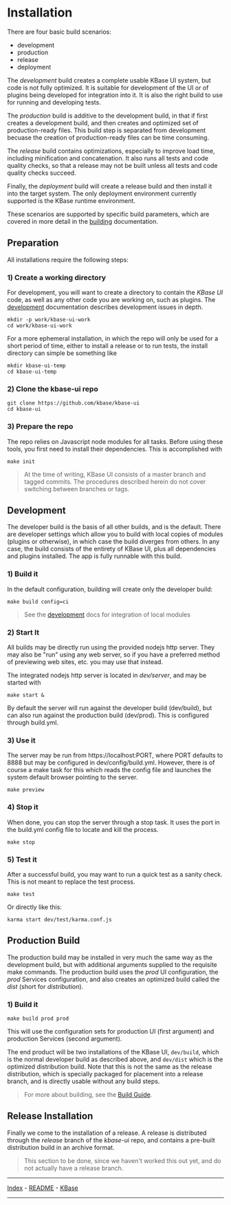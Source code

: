 # Installation

There are four basic build scenarios:

- development
- production 
- release
- deployment

The *development* build creates a complete usable KBase UI system, but code is not fully optimized. It is suitable for development of the UI or of plugins being developed for integration into it. It is also the right build to use for running and developing tests.

The *production* build is additive to the development build, in that if first creates a development build, and then creates and optimized set of production-ready files. This build step is separated from development becuase the creation of production-ready files can be time consuming.

The *release* build contains optimizations, especially to improve load time, including minification and concatenation. It also runs all tests and code quality checks, so that a release may not be built unless all tests and code quality checks succeed.

Finally, the *deployment* build will create a release build and then install it into the target system. The only deployment environment currently supported is the KBase runtime environment.

These scenarios are supported by specific build parameters, which are covered in more detail in the [building](building.md) documentation.

## Preparation

All installations require the following steps:

### 1) Create a working directory

For development, you will want to create a directory to contain the *KBase UI* code, as well as any other code you are working on, such as plugins. The [development](development.md) documentation describes development issues in depth.

```
mkdir -p work/kbase-ui-work
cd work/kbase-ui-work
```

For a more ephemeral installation, in which the repo will only be used for a short period of time, either to install a release or to run tests, the install directory can simple be something like

```
mkdir kbase-ui-temp
cd kbase-ui-temp
```

### 2) Clone the kbase-ui repo

```
git clone https://github.com/kbase/kbase-ui
cd kbase-ui
```

### 3) Prepare the repo

The repo relies on Javascript node modules for all tasks. Before using these tools, you first need to install their dependencies. This is accomplished with

```
make init
```

> At the time of writing, KBase UI consists of a master branch and tagged commits. The procedures described herein do not cover switching between branches or tags.

## Development

The developer build is the basis of all other builds, and is the default. There are developer settings which allow you to build with local copies of modules (plugins or otherwise), in which case the build diverges from others. In any case, the build consists of the entirety of KBase UI, plus all dependencies and plugins installed. The app is fully runnable with this build.

### 1) Build it

In the default configuration, building will create only the developer build:

```
make build config=ci
```

> See the [development](development.md) docs for integration of local modules

### 2) Start It

All builds may be directly run using the provided nodejs http server. They may also be "run" using any web server, so if you have a preferred method of previewing web sites, etc. you may use that instead.

The integrated nodejs http server is located in *dev/server*, and may be started with 

```
make start &
```

By default the server will run against the developer build (dev/build), but can also run against the production build (dev/prod). This is configured through build.yml.


### 3) Use it

The server may be run from https://localhost:PORT, where PORT defaults to 8888 but may be configured in dev/config/build.yml. However, there is of course a make task for this which reads the config file and launches the system default browser pointing to the server.

```
make preview
```
### 4) Stop it

When done, you can stop the server through a stop task. It uses the port in the build.yml config file to locate and kill the process.

```
make stop
```

### 5) Test it

After a successful build, you may want to run a quick test as a sanity check. This is not meant to replace the test process.

```
make test
```

Or directly like this:

```
karma start dev/test/karma.conf.js
```


## Production Build

The production build may be installed in very much the same way as the development build, but with additional arguments supplied to the requisite make commands. The production build uses the *prod* UI configuration, the *prod* Services configuration, and also creates an optimized build called the *dist* (short for *distribution*).

### 1) Build it

```
make build prod prod
```

This will use the configuration sets for production UI (first argument) and production Services (second argument).

The end product will be two installations of the KBase UI, ```dev/build```, which is the normal developer build as described above, and ```dev/dist``` which is the optimized distribution build. Note that this is not the same as the release distribution, which is specially packaged for placement into a release branch, and is directly usable without any build steps.

> For more about building, see the [Build Guide](building.md).

## Release Installation

Finally we come to the installation of a release. A release is distributed through the *release* branch of the *kbase-ui* repo, and contains a pre-built distribution build in an archive format.

> This section to be done, since we haven't worked this out yet, and do not actually have a release branch.


---

[Index](index.md) - [README](../README.md) - [KBase](http://kbase.us)

---
